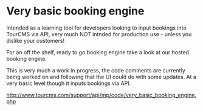 # Very basic booking engine

Intended as a learning tool for developers looking to input bookings into TourCMS via API, very much NOT intnded for production use - unless you dislike your customers!

For an off the shelf, ready to go booking engine take a look at our hosted booking engine.

This is very much a work in progress, the code comments are currently being worked on and following that the UI could do with some updates. At a very basic level though it inputs bookings via API.

http://www.tourcms.com/support/api/mp/code/very_basic_booking_engine.php